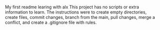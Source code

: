 My first readme
learing with alx
This project has no scripts or extra information to learn. The instructions were to create empty directories, create files, commit changes, branch from the main, pull changes, merge a conflict, and create a .gitignore file with rules.
